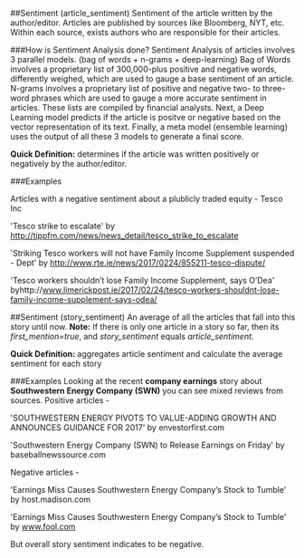 ##Sentiment (article_sentiment)
Sentiment of the article written by the author/editor. Articles are published by sources like Bloomberg, NYT, etc.
Within each source, exists authors who are responsible for their articles.

###How is Sentiment Analysis done?
Sentiment Analysis of articles involves 3 parallel models. (bag of words + n-grams + deep-learning)
Bag of Words involves a proprietary list of 300,000-plus positive and negative words, differently weighed, which are used to gauge a base sentiment of an article.
N-grams involves a proprietary list of positive and negative two- to three-word phrases which are used to gauge a
more accurate sentiment in articles. These lists are compiled by financial analysts.
Next, a Deep Learning model predicts if the article is positve or negative based on the vector representation of its text. 
Finally, a meta model (ensemble learning) uses the output of all these 3 models to generate a final score.

**Quick Definition:** determines if the article was written positively or negatively by the author/editor.

###Examples

Articles with a negative sentiment about a plublicly traded equity - Tesco Inc

'Tesco strike to escalate' by http://tippfm.com/news/news_detail/tesco_strike_to_escalate

'Striking Tesco workers will not have Family Income Supplement suspended - Dept' by http://www.rte.ie/news/2017/0224/855211-tesco-dispute/

'Tesco workers shouldn’t lose Family Income Supplement, says O’Dea' byhttp://www.limerickpost.ie/2017/02/24/tesco-workers-shouldnt-lose-family-income-supplement-says-odea/

##Sentiment (story_sentiment)
An average of all the articles that fall into this story until now.
**Note:** If there is only one article in a story so far, then its *first_mention=true*, and *story_sentiment* equals *article_sentiment*.

**Quick Definition:** aggregates article sentiment and calculate the average sentiment for each story

###Examples
Looking at the recent **company earnings** story about **Southwestern Energy Company (SWN)** you can see mixed reviews from sources.
Positive articles - 

'SOUTHWESTERN ENERGY PIVOTS TO VALUE-ADDING GROWTH AND ANNOUNCES GUIDANCE FOR 2017' by envestorfirst.com

'Southwestern Energy Company (SWN) to Release Earnings on Friday' by baseballnewssource.com

Negative articles - 

'Earnings Miss Causes Southwestern Energy Company’s Stock to Tumble' by host.madison.com

'Earnings Miss Causes Southwestern Energy Company’s Stock to Tumble' by www.fool.com

But overall story sentiment indicates to be negative.

